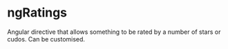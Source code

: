 # ngRatings
Angular directive that allows something to be rated by a number of stars or cudos. Can be customised.
